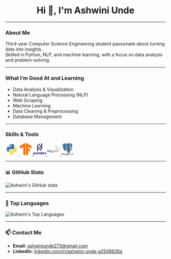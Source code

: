 <h1 align="center">Hi 👋, I'm Ashwini Unde</h1>

---

### About Me

Third-year Computer Science Engineering student passionate about turning data into insights.  
Skilled in Python, NLP, and machine learning, with a focus on data analysis and problem-solving.

---

### What I’m Good At and Learning 

- Data Analysis & Visualization  
- Natural Language Processing (NLP)  
- Web Scraping  
- Machine Learning  
- Data Cleaning & Preprocessing  
- Database Management  

---

### Skills & Tools

<p align="left">
  <a href="https://www.python.org" target="_blank" rel="noreferrer">
    <img src="https://raw.githubusercontent.com/devicons/devicon/master/icons/python/python-original.svg" alt="Python" width="40" height="40"/>
  </a>
  <a href="https://www.tensorflow.org/" target="_blank" rel="noreferrer">
    <img src="https://raw.githubusercontent.com/devicons/devicon/master/icons/tensorflow/tensorflow-original.svg" alt="TensorFlow" width="40" height="40"/>
  </a>
  <a href="https://pandas.pydata.org/" target="_blank" rel="noreferrer">
    <img src="https://raw.githubusercontent.com/devicons/devicon/master/icons/pandas/pandas-original-wordmark.svg" alt="Pandas" width="40" height="40"/>
  </a>
  <a href="https://www.mysql.com/" target="_blank" rel="noreferrer">
    <img src="https://raw.githubusercontent.com/devicons/devicon/master/icons/mysql/mysql-original-wordmark.svg" alt="MySQL" width="40" height="40"/>
  </a>
  <a href="https://www.postgresql.org" target="_blank" rel="noreferrer">
    <img src="https://raw.githubusercontent.com/devicons/devicon/master/icons/postgresql/postgresql-original-wordmark.svg" alt="PostgreSQL" width="40" height="40"/>
  </a>
</p>

---

### 📊 GitHub Stats

<p align="left">
  <img src="https://github-readme-stats.vercel.app/api?username=ashwiniunde&show_icons=true&theme=tokyonight" alt="Ashwini's GitHub stats" />
</p>

---

### 🚀 Top Languages

<p align="left">
  <img src="https://github-readme-stats.vercel.app/api/top-langs/?username=ashwiniunde&layout=compact&theme=tokyonight" alt="Ashwini's Top Languages" />
</p>

---

### 📫 Contact Me

- **Email:** [ashwiniunde273@gmail.com](mailto:ashwiniunde273@gmail.com)  
- **LinkedIn:** [linkedin.com/in/ashwini-unde-a2508626a](https://www.linkedin.com/in/ashwini-unde-a2508626a)
